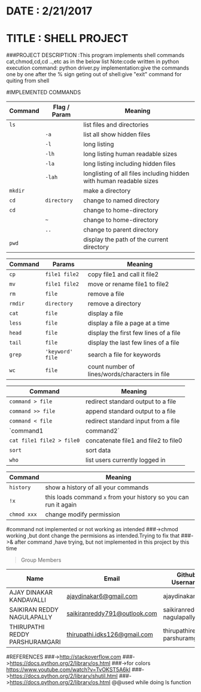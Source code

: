 #                                     DATE : 2/21/2017
#                                    TITLE : SHELL PROJECT
###PROJECT DESCRIPTION :This program implements shell commands cat,chmod,cd,cd ..,etc as in the below list 
                      Note:code written in python
                      execution command: python driver.py
                      implementation:give the commands one by one after the % sign
                      geting out of shell:give "exit" command for quiting from shell

#IMPLEMENTED COMMANDS 


| Command	     | Flag / Param      | Meaning                           |
|----------------|------------|-----------------------------------|
| `ls	`        |            | list files and directories        |
|                |    `-a`	  |   list all show hidden files      |
|                |    `-l`	  |    long listing                   |
|                |    `-lh`	  |long listing    human readable sizes           |
|                |    `-la`	  |    long listing including hidden files                  |
|                |     `-lah`| longlisting of all files including hidden with human readable sizes|
| `mkdir`	     |             |make a directory                  |
| `cd`           |  `directory` |change to named directory         |
| `cd`	         |             |change to home-directory          |
|                |   `~	`      |change to home-directory           |
| 	             |   `..`      |change to parent directory          | 
| `pwd`	         |             |display the path of the current directory |



| Command | Params      |Meaning                                  |
|---------|-----------|-------------------------------|
| `cp `            | `file1 file2`    | copy file1 and call it file2 |
| `mv`             | `file1 file2`    | move or rename file1 to file2 |
| `rm`             | `file`           | remove a file |
| `rmdir`             | `directory`  | remove a directory |
| `cat`             | `file` | display a file |
| `less`             | `file` | display a file a page at a time |
| `head`             | `file` | display the first few lines of a file |
| `tail`             | `file` | display the last few lines of a file |
| `grep`             | `'keyword' file` | search a file for keywords |
| `wc`             | `file` | count number of lines/words/characters in file |

| Command | Meaning      |
|--------------------------|---------|
| `command > file`           | redirect standard output to a file |
| `command >> file`          | append standard output to a file |
| `command < file`           | redirect standard input from a file |
| `command1 | command2`      | pipe the output of command1 to the input of command2 |
| `cat file1 file2 > file0`  | concatenate file1 and file2 to file0 |
| `sort`                     | sort data |
| `who`                      | list users currently logged in |

| Command | Meaning |
|--------------------------|---------|
| `history`           | show a history of all your commands |
| `!x`                | this loads command `x` from your history so you can run it again |
| `chmod xxx`         | change modify permission | 

#command not implemented or not working as intended
###->chmod working ,but dont change the permisions as intended.Trying to fix that
###->& after command ,have trying, but not implemented in this project by this time 
>Group Members
>
| Name     | Email   | Github Username |
|----------|---------|-----------------|
| AJAY DINAKAR KANDAVALLI   | ajaydinakar6@gmail.com | ajaydinakar |
| SAIKIRAN REDDY NAGULAPALLY  | saikiranreddy791@outlook.com| saikiranreddy-nagulapally |
| THIRUPATHI REDDY PARSHURAMGARI  | thirupathi.idks126@gmail.com | thirupathireddy-parshuramgari |

#REFERENCES
###->http://stackoverflow.com
###->https://docs.python.org/2/library/os.html
###->for colors  https://www.youtube.com/watch?v=TvOKST5A6kI
###->https://docs.python.org/2/library/shutil.html
###->https://docs.python.org/2/library/os.html @@used while doing ls function

                     
